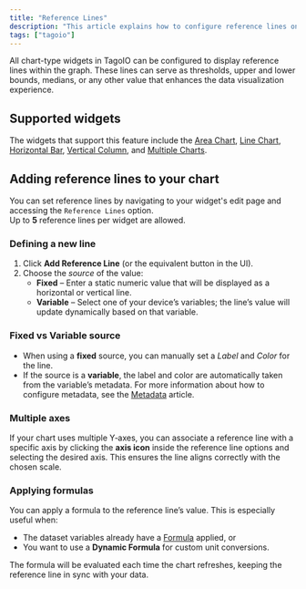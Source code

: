 ```yaml
---
title: "Reference Lines"
description: "This article explains how to configure reference lines on TagoIO chart-type widgets and lists which widgets support this feature."
tags: ["tagoio"]
---
```

All chart-type widgets in TagoIO can be configured to display reference lines within the graph. These lines can serve as thresholds, upper and lower bounds, medians, or any other value that enhances the data visualization experience.

<!-- Image placeholder removed for build -->

## Supported widgets

The widgets that support this feature include the [Area Chart](/docs/tagoio/widgets/area-chart-widget), [Line Chart](/docs/tagoio/widgets/line-chart-widget), [Horizontal Bar](/docs/tagoio/widgets/horizontal-bar-widget), [Vertical Column](/docs/tagoio/widgets/vertical-column-widget), and [Multiple Charts](/docs/tagoio/widgets/multiple-charts-widget).

## Adding reference lines to your chart

You can set reference lines by navigating to your widget's edit page and accessing the `Reference Lines` option.  
Up to **5** reference lines per widget are allowed.

### Defining a new line

1. Click **Add Reference Line** (or the equivalent button in the UI).  
2. Choose the *source* of the value:
   - **Fixed** – Enter a static numeric value that will be displayed as a horizontal or vertical line.
   - **Variable** – Select one of your device’s variables; the line’s value will update dynamically based on that variable.

### Fixed vs Variable source

- When using a **fixed** source, you can manually set a *Label* and *Color* for the line.  
- If the source is a **variable**, the label and color are automatically taken from the variable’s metadata. For more information about how to configure metadata, see the [Metadata](/docs/tagoio/devices/data-management/metadata) article.

### Multiple axes

If your chart uses multiple Y‑axes, you can associate a reference line with a specific axis by clicking the **axis icon** inside the reference line options and selecting the desired axis. This ensures the line aligns correctly with the chosen scale.

### Applying formulas

You can apply a formula to the reference line’s value. This is especially useful when:
- The dataset variables already have a [Formula](/docs/tagoio/formula) applied, or
- You want to use a **Dynamic Formula** for custom unit conversions.

The formula will be evaluated each time the chart refreshes, keeping the reference line in sync with your data.